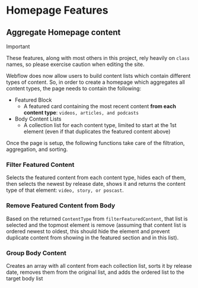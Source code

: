 # Homepage Features

## Aggregate Homepage content

> [!important]
> These features, along with most others in this project, rely heavily on `class` names, so please exercise caution when editing the site.

Webflow does now allow users to build content lists which contain different types of content. So, in order to create a homepage which aggregates all content types, the page needs to contain the following:

- Featured Block
  - A featured card containing the most recent content **from each content type**: `videos, articles, and podcasts`
- Body Content Lists
  - A collection list for each content type, limited to start at the 1st element (even if that duplicates the featured content above)

Once the page is setup, the following functions take care of the filtration, aggregation, and sorting.

### Filter Featured Content

Selects the featured content from each content type, hides each of them, then selects the newest by release date, shows it and returns the content type of that element: `video, story, or poscast`.

### Remove Featured Content from Body

Based on the returned `ContentType` from `filterFeaturedContent`, that list is selected and the topmost element is remove (assuming that content list is ordered newest to oldest, this should hide the element and prevent duplicate content from showing in the featured section and in this list).

### Group Body Content

Creates an array with all content from each collection list, sorts it by release date, removes them from the original list, and adds the ordered list to the target body list
